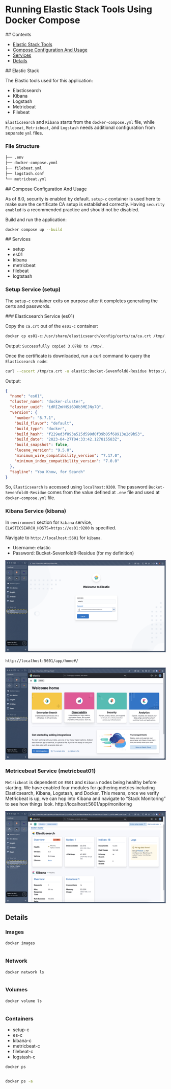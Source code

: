 # Running Elastic Stack Tools Using Docker Compose

## Contents

- [Elastic Stack Tools](#elastic-stack)
- [Compose Configuration And Usage](#compose)
- [Services](#services)
- [Details](#details)

## Elastic Stack <a name="elastic-stack"></a>

The Elastic tools used for this application:

- Elasticsearch
- Kibana
- Logstash
- Metricbeat
- Filebeat

`Elasticsearch` and `Kibana` starts from the `docker-compose.yml` file, while `Filebeat`, `Metricbeat`, and `Logstash` needs additional configuration from separate `yml` files.

### File Structure

```sh
├── .env
├── docker-compose.ymml
├── filebeat.yml
├── logstash.conf
└── metricbeat.yml
```

## Compose Configuration And Usage <a name="compose"></a>

As of 8.0, security is enabled by default. `setup-c` container is used here to make sure the certificate CA setup is established correctly. Having `security enabled` is a recommended practice and should not be disabled.

Build and run the application:

```sh
docker compose up --build
```

## Services <a name="services"></a>

- setup
- es01
- kibana
- metricbeat
- filebeat
- logtstash

### Setup Service (setup)

The `setup-c` container exits on purpose after it completes generating the certs and passwords.

### Elasticsearch Service (es01)

Copy the `ca.crt` out of the `es01-c` container:

```sh
docker cp es01-c:/usr/share/elasticsearch/config/certs/ca/ca.crt /tmp/.
```

Output: `Successfully copied 3.07kB to /tmp/.`

Once the certificate is downloaded, run a curl command to query the `Elasticsearch node`:

```sh
curl --cacert /tmp/ca.crt -u elastic:Bucket-Sevenfold8-Residue https://localhost:9200
```

Output:

```json
{
  "name": "es01",
  "cluster_name": "docker-cluster",
  "cluster_uuid": "idRIZmHHSi6D8b3MEJNy7Q",
  "version": {
    "number": "8.7.1",
    "build_flavor": "default",
    "build_type": "docker",
    "build_hash": "f229ed3f893a515d590d0f39b05f68913e2d9b53",
    "build_date": "2023-04-27T04:33:42.127815583Z",
    "build_snapshot": false,
    "lucene_version": "9.5.0",
    "minimum_wire_compatibility_version": "7.17.0",
    "minimum_index_compatibility_version": "7.0.0"
  },
  "tagline": "You Know, for Search"
}
```

So, `Elasticsearch` is accessed using `localhost:9200`. The password `Bucket-Sevenfold8-Residue` comes from the value defined at `.env` file and used at `docker-compose.yml` file.

### Kibana Service (kibana)

In `environment` section for `kibana` service, `ELASTICSEARCH_HOSTS=https://es01:9200` is specified.

Navigate to `http://localhost:5601` for `kibana`.

- Username: elastic
- Password: Bucket-Sevenfold8-Residue (for my definition)

![img](./assets/kibana1.png)

`http://localhost:5601/app/home#/`

![img](./assets/kibana2.png)

### Metricebeat Service (metricbeat01)

`Metricbeat` is dependent on `ES01` and `Kibana` nodes being healthy before starting. We have enabled four modules for gathering metrics including Elasticsearch, Kibana, Logstash, and Docker. This means, once we verify Metricbeat is up, we can hop into Kibana and navigate to “Stack Monitoring” to see how things look.
http://localhost:5601/app/monitoring

![img](./assets/metricbeat1.png)

## Details <a name="details"></a>

### Images

```sh
docker images
```

```sh

```

### Network

```sh
docker network ls
```

```sh

```

### Volumes

```sh
docker volume ls
```

```sh

```

### Containers

- setup-c
- es-c
- kibana-c
- metricbeat-c
- filebeat-c
- logstash-c

```sh
docker ps
```

```sh

```

```sh
docker ps -a
```

```sh

```
